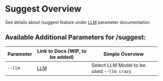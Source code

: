 # Suggest Overview
See details about /suggest feature under [LLM](../../Parameters/llm/llm.md) parameter documentation

## Available Additional Parameters for /suggest:

| Parameter     | Link to Docs (WIP, to be added)              | Simple Overview                               |
|---------------|----------------------------------------------|-----------------------------------------------|
| `--llm`       | [LLM](../../Parameters/llm/llm.md)                 | Select LLM Model to be used `--llm crazy` |
